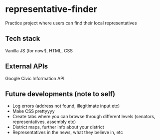 # representative-finder
Practice project where users can find their local representatives

## Tech stack
Vanilla JS (for now!), HTML, CSS

## External APIs
Google Civic Information API

## Future developments (note to self)
* Log errors (address not found, illegitimate input etc)
* Make CSS prettyyyy
* Create tabs where you can browse through different levels (senators, representatives, assembly etc)
* District maps, further info about your district
* Representatives in the news, what they believe in, etc